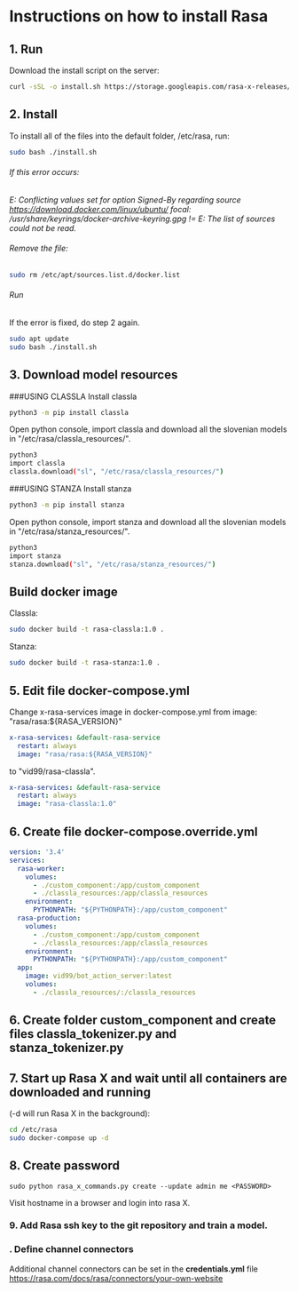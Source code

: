 # Instructions on how to install Rasa

## 1. Run
Download the install script on the server:
```bash
curl -sSL -o install.sh https://storage.googleapis.com/rasa-x-releases/0.41.1/install.sh
```

## 2. Install
To install all of the files into the default folder, /etc/rasa, run:
```bash
sudo bash ./install.sh
```

###### If this error occurs: 
*E: Conflicting values set for option Signed-By regarding source https://download.docker.com/linux/ubuntu/ focal: /usr/share/keyrings/docker-archive-keyring.gpg != 
E: The list of sources could not be read.*

###### Remove the file: 
```bash
sudo rm /etc/apt/sources.list.d/docker.list
```

###### Run
If the error is fixed, do step 2 again.
```bash
sudo apt update
sudo bash ./install.sh
```

## 3. Download model resources 
###USING CLASSLA
Install classla
```bash
python3 -m pip install classla
```
Open python console, import classla and download all the slovenian models in "/etc/rasa/classla_resources/".
```bash
python3
import classla
classla.download("sl", "/etc/rasa/classla_resources/")
```

###USING STANZA
Install stanza
```bash
python3 -m pip install stanza
```
Open python console, import stanza and download all the slovenian models in "/etc/rasa/stanza_resources/".
```bash
python3
import stanza
stanza.download("sl", "/etc/rasa/stanza_resources/")
```

## Build docker image
Classla: 
```bash
sudo docker build -t rasa-classla:1.0 .
```
Stanza: 
```bash
sudo docker build -t rasa-stanza:1.0 .
```

## 5. Edit file  docker-compose.yml
Change x-rasa-services image in docker-compose.yml from image: "rasa/rasa:${RASA_VERSION}"
```yaml
x-rasa-services: &default-rasa-service
  restart: always
  image: "rasa/rasa:${RASA_VERSION}"
```
to "vid99/rasa-classla".
```yaml
x-rasa-services: &default-rasa-service
  restart: always
  image: "rasa-classla:1.0"
```

## 6. Create file  docker-compose.override.yml
```yaml
version: '3.4'
services:
  rasa-worker:
    volumes:
      - ./custom_component:/app/custom_component
      - ./classla_resources:/app/classla_resources
    environment:
      PYTHONPATH: "${PYTHONPATH}:/app/custom_component"
  rasa-production:
    volumes:
      - ./custom_component:/app/custom_component
      - ./classla_resources:/app/classla_resources
    environment:
      PYTHONPATH: "${PYTHONPATH}:/app/custom_component"
  app:
    image: vid99/bot_action_server:latest
    volumes:
      - ./classla_resources/:/classla_resources
```

## 6. Create folder custom_component and create files classla_tokenizer.py and stanza_tokenizer.py

## 7. Start up Rasa X and wait until all containers are downloaded and running 
(-d will run Rasa X in the background):
```bash
cd /etc/rasa
sudo docker-compose up -d
```

## 8. Create password
`sudo python rasa_x_commands.py create --update admin me <PASSWORD>`

Visit hostname in a browser and login into rasa X.

### 9. Add Rasa ssh key to the git repository and train a model.

### . Define channel connectors
Additional channel connectors can be set in the **credentials.yml** file
https://rasa.com/docs/rasa/connectors/your-own-website
